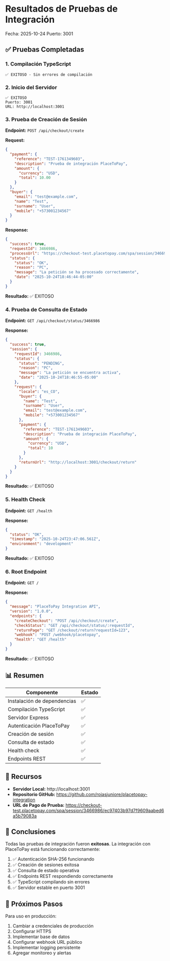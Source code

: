 # Resultados de Pruebas de Integración

Fecha: 2025-10-24
Puerto: 3001

## ✅ Pruebas Completadas

### 1. Compilación TypeScript
```
✅ EXITOSO - Sin errores de compilación
```

### 2. Inicio del Servidor
```
✅ EXITOSO
Puerto: 3001
URL: http://localhost:3001
```

### 3. Prueba de Creación de Sesión

**Endpoint:** `POST /api/checkout/create`

**Request:**
```json
{
  "payment": {
    "reference": "TEST-1761349603",
    "description": "Prueba de integración PlaceToPay",
    "amount": {
      "currency": "USD",
      "total": 10.00
    }
  },
  "buyer": {
    "email": "test@example.com",
    "name": "Test",
    "surname": "User",
    "mobile": "+573001234567"
  }
}
```

**Response:**
```json
{
  "success": true,
  "requestId": 3466986,
  "processUrl": "https://checkout-test.placetopay.com/spa/session/3466986/ec97403b97d7f9609aabed6a5b79083a",
  "status": {
    "status": "OK",
    "reason": "PC",
    "message": "La petición se ha procesado correctamente",
    "date": "2025-10-24T18:46:44-05:00"
  }
}
```

**Resultado:** ✅ EXITOSO

### 4. Prueba de Consulta de Estado

**Endpoint:** `GET /api/checkout/status/3466986`

**Response:**
```json
{
  "success": true,
  "session": {
    "requestId": 3466986,
    "status": {
      "status": "PENDING",
      "reason": "PC",
      "message": "La petición se encuentra activa",
      "date": "2025-10-24T18:46:55-05:00"
    },
    "request": {
      "locale": "es_CO",
      "buyer": {
        "name": "Test",
        "surname": "User",
        "email": "test@example.com",
        "mobile": "+573001234567"
      },
      "payment": {
        "reference": "TEST-1761349603",
        "description": "Prueba de integración PlaceToPay",
        "amount": {
          "currency": "USD",
          "total": 10
        }
      },
      "returnUrl": "http://localhost:3001/checkout/return"
    }
  }
}
```

**Resultado:** ✅ EXITOSO

### 5. Health Check

**Endpoint:** `GET /health`

**Response:**
```json
{
  "status": "OK",
  "timestamp": "2025-10-24T23:47:06.561Z",
  "environment": "development"
}
```

**Resultado:** ✅ EXITOSO

### 6. Root Endpoint

**Endpoint:** `GET /`

**Response:**
```json
{
  "message": "PlaceToPay Integration API",
  "version": "1.0.0",
  "endpoints": {
    "createCheckout": "POST /api/checkout/create",
    "checkStatus": "GET /api/checkout/status/:requestId",
    "returnPage": "GET /checkout/return?requestId=123",
    "webhook": "POST /webhook/placetopay",
    "health": "GET /health"
  }
}
```

**Resultado:** ✅ EXITOSO

## 📊 Resumen

| Componente | Estado |
|------------|--------|
| Instalación de dependencias | ✅ |
| Compilación TypeScript | ✅ |
| Servidor Express | ✅ |
| Autenticación PlaceToPay | ✅ |
| Creación de sesión | ✅ |
| Consulta de estado | ✅ |
| Health check | ✅ |
| Endpoints REST | ✅ |

## 🔗 Recursos

- **Servidor Local:** http://localhost:3001
- **Repositorio GitHub:** https://github.com/rojasjuniore/placetopay-integration
- **URL de Pago de Prueba:** https://checkout-test.placetopay.com/spa/session/3466986/ec97403b97d7f9609aabed6a5b79083a

## 🎯 Conclusiones

Todas las pruebas de integración fueron **exitosas**. La integración con PlaceToPay está funcionando correctamente:

1. ✅ Autenticación SHA-256 funcionando
2. ✅ Creación de sesiones exitosa
3. ✅ Consulta de estado operativa
4. ✅ Endpoints REST respondiendo correctamente
5. ✅ TypeScript compilando sin errores
6. ✅ Servidor estable en puerto 3001

## 🚀 Próximos Pasos

Para uso en producción:
1. Cambiar a credenciales de producción
2. Configurar HTTPS
3. Implementar base de datos
4. Configurar webhook URL público
5. Implementar logging persistente
6. Agregar monitoreo y alertas
